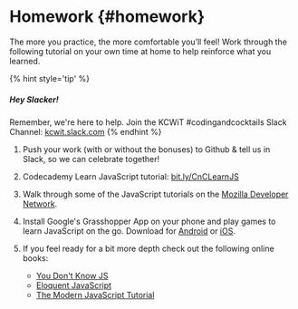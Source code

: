 # Homework {#homework}

The more you practice, the more comfortable you’ll feel! Work through the following tutorial on your own time at home to help reinforce what you learned. 

{% hint style='tip' %}
##### Hey Slacker!

Remember, we're here to help.
Join the KCWiT #codingandcocktails Slack Channel: [kcwit.slack.com](http://kcwit.slack.com)
{% endhint %}

1. Push your work (with or without the bonuses) to Github & tell us in Slack, so we can celebrate together!

1. Codecademy Learn JavaScript tutorial: [bit.ly/CnCLearnJS](http://bit.ly/CnCLearnJS)

1. Walk through some of the JavaScript tutorials on the [Mozilla Developer Network](https://developer.mozilla.org/en-US/docs/Web/JavaScript).

1. Install Google's Grasshopper App on your phone and play games to learn JavaScript on the go. Download for [Android](https://play.google.com/store/apps/details?id=com.area120.grasshopper&hl=en_CA) or [iOS](https://itunes.apple.com/ca/app/grasshopper/id579356813?mt=8).

1. If you feel ready for a bit more depth check out the following online books:
    * [You Don't Know JS](https://github.com/getify/You-Dont-Know-JS)
    * [Eloquent JavaScript](http://eloquentjavascript.net/)
    * [The Modern JavaScript Tutorial](https://javascript.info/)


